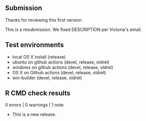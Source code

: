 ## Submission

Thanks for reviewing this first version. 

This is a resubmission. We fixed DESCRIPTION per Victoria's email. 

## Test environments

* local OS X install (release)
* ubuntu on github actions (devel, release, oldrel)
* windows on github actions (devel, release, oldrel)
* OS X on Github actions (devel, release, oldrel)
* win-builder (devel, release, oldrel)

## R CMD check results

0 errors | 0 warnings | 1 note

* This is a new release.
